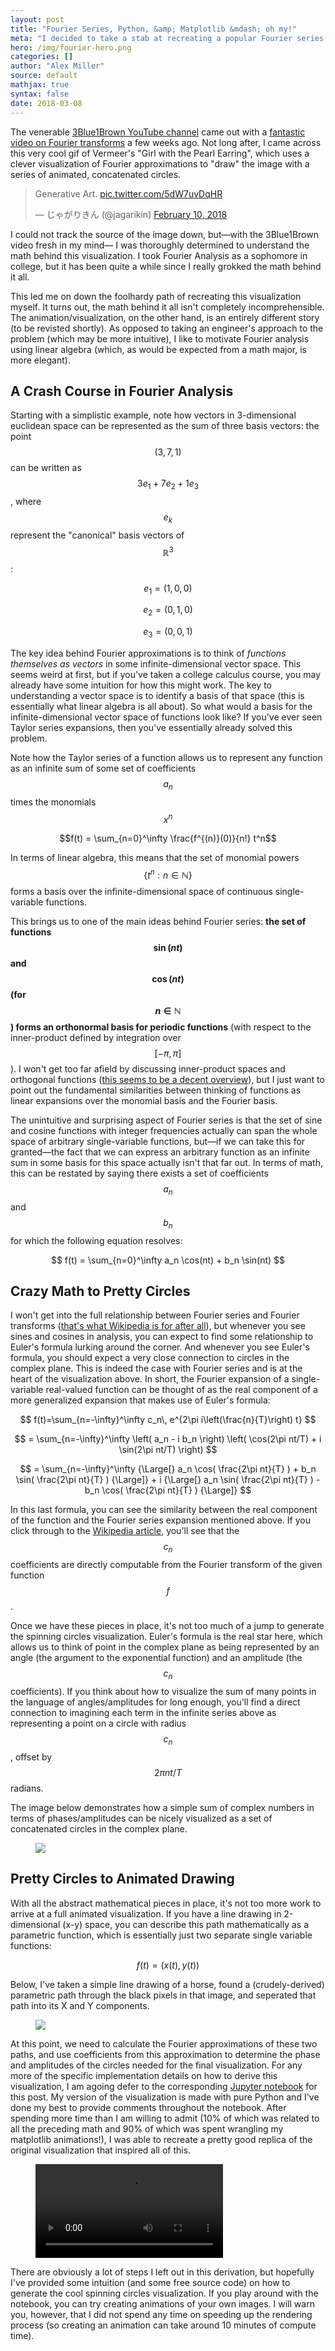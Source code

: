 ```yaml
---
layout: post
title: "Fourier Series, Python, &amp; Matplotlib &mdash; oh my!"
meta: "I decided to take a stab at recreating a popular Fourier series spinning circles visualization."
hero: /img/fourier-hero.png
categories: []
author: "Alex Miller"
source: default
mathjax: true
syntax: false
date: 2018-03-08
---
```


The venerable [3Blue1Brown YouTube channel](https://www.youtube.com/channel/UCYO_jab_esuFRV4b17AJtAw) came out with a [fantastic video on Fourier transforms](https://www.youtube.com/watch?v=spUNpyF58BY) 
a few weeks ago. Not long after, I came across this very cool gif of Vermeer's "Girl with
the Pearl Earring", which uses a clever visualization of Fourier approximations to "draw" 
the image with a series of animated, concatenated circles. 

<div style="margin: 0 auto;">
<blockquote class="twitter-tweet" data-lang="en">
<p lang="en" dir="ltr">Generative Art. <a href="https://t.co/5dW7uvDqHR">pic.twitter.com/5dW7uvDqHR</a></p>&mdash; じゃがりきん (@jagarikin) <a href="https://twitter.com/jagarikin/status/962449509782495232?ref_src=twsrc%5Etfw">February 10, 2018</a></blockquote>
<script async src="https://platform.twitter.com/widgets.js" charset="utf-8"></script>
</div>

I could not track the source of the image down, but&mdash;with the 3Blue1Brown video fresh in my mind&mdash;
I was thoroughly determined to understand the math behind this visualization. I took Fourier Analysis as a 
sophomore in college, but it has been quite a while since I really grokked the math behind it all. 

This led me on down the foolhardy path of recreating this visualization myself. It turns out, the math
behind it all isn't completely incomprehensible. The animation/visualization, on the other hand, is an
entirely different story (to be revisted shortly). As opposed to taking an engineer's approach to the 
problem (which may be more intuitive), I like to motivate Fourier analysis using linear algebra (which,
as would be expected from a math major, is more elegant). 

## A Crash Course in Fourier Analysis 
Starting with a simplistic example, note how vectors in 3-dimensional euclidean space can be represented as the sum of
three basis vectors: the point $$ (3,7,1) $$ can be written as $$ 3e_1 + 7e_2 + 1e_3 $$, where $$ e_k $$ represent the
"canonical" basis vectors of $$\mathbb{R}^3$$: 

$$e_1 = (1,0,0)$$

$$e_2 = (0,1,0)$$

$$e_3 = (0,0,1)$$

The key idea behind Fourier approximations is to think of *functions themselves as vectors* in some infinite-dimensional
vector space. This seems weird at first, but if you've taken a college calculus course, you may already have some intuition
for how this might work. The key to understanding a vector space is to identify a basis of that space (this is 
essentially what linear algebra is all about). So what would a basis for the infinite-dimensional vector space of functions look like? If you've ever seen Taylor series expansions, then you've essentially already solved this problem. 

Note how the Taylor series of a function allows us to represent any function as an infinite sum of some set of coefficients
$$a_n$$ times the monomials $$x^n$$

$$f(t) = \sum_{n=0}^\infty \frac{f^{(n)}(0)}{n!} t^n$$

In terms of linear algebra, this means that the set of monomial powers $$\{ t^n : n \in \mathbb{N} \}$$ forms a basis over the
infinite-dimensional space of continuous single-variable functions. 

This brings us to one of the main ideas behind Fourier series: **the set of functions $$\sin(nt)$$ and $$\cos(nt)$$ (for $$n \in \mathbb{N}$$) forms an orthonormal basis for periodic functions** (with respect to the inner-product defined by integration over $$[-\pi, \pi]$$). I won't get too far afield by discussing inner-product spaces and orthogonal functions ([this seems to be a decent overview](http://ms.mcmaster.ca/courses/20102011/term4/math2zz3/Lecture1.pdf)), but I just want to point out the fundamental similarities between thinking of functions as linear expansions over the monomial basis and the Fourier basis. 

The unintuitive and surprising aspect of Fourier series is that the set of sine and cosine functions with integer frequencies actually can span the whole space of arbitrary single-variable functions, but&mdash;if we can take this for granted&mdash;the fact that we can express an arbitrary function as an infinite sum in some basis for this space actually isn't that far out. In terms of math, this can be restated by saying there exists a set of coefficients $$a_n$$ and $$b_n$$ for which the following equation resolves:

$$ f(t) = \sum_{n=0}^\infty a_n \cos(nt) + b_n \sin(nt) $$



## Crazy Math to Pretty Circles

I won't get into the full relationship between Fourier series and Fourier transforms ([that's what Wikipedia is for after all](https://en.wikipedia.org/wiki/Fourier_transform#Introduction)), but whenever you see sines and cosines in analysis, you can expect to find some relationship to Euler's formula lurking around the corner. And whenever you see Euler's formula, you should expect a very close connection to circles in the complex plane. This is indeed the case with Fourier series and is at the heart of the visualization above. In short, the Fourier expansion of a single-variable real-valued function can be thought of as the real component of a more generalized expansion that makes use of Euler's formula:

$$ f(t)=\sum_{n=-\infty}^\infty c_n\, e^{2\pi i\left(\frac{n}{T}\right) t} $$

$$ = \sum_{n=-\infty}^\infty  \left( a_n - i b_n \right) \left( \cos(2\pi nt/T) + i \sin(2\pi nt/T) \right) $$

$$ = \sum_{n=-\infty}^\infty  {\Large[} a_n \cos( \frac{2\pi nt}{T} ) + b_n \sin( \frac{2\pi nt}{T} ) {\Large]} + i {\Large[} a_n \sin( \frac{2\pi nt}{T} ) - b_n \cos( \frac{2\pi nt}{T} ) {\Large]}  $$

In this last formula, you can see the similarity between the real component of the function and the Fourier series expansion mentioned above. If you click through to the [Wikipedia article](https://en.wikipedia.org/wiki/Fourier_transform#Introduction), you'll see that the $$c_n$$ coefficients are directly computable from the Fourier transform of the given function $$f$$. 

Once we have these pieces in place, it's not too much of a jump to generate the spinning circles visualization. Euler's formula is the real star here, which allows us to think of point in the complex plane as being represented by an angle (the argument to the exponential function) and an amplitude (the $$c_n$$ coefficients). If you think about how to visualize the sum of many points in the language of angles/amplitudes for long enough, you'll find a direct connection to imagining each term in the infinite series above as representing a point on a circle with radius $$c_n$$, offset by $$2\pi nt/T$$ radians. 

The image below demonstrates how a simple sum of complex numbers in terms of phases/amplitudes can be nicely visualized as a set of concatenated circles in the complex plane.
<figure>
<img src="/img/phase-amplitude.png"/>
</figure>

## Pretty Circles to Animated Drawing

With all the abstract mathematical pieces in place, it's not too more work to arrive at a full animated visualization. If you have a line drawing in 2-dimensional (x-y) space, you can describe this path mathematically as a parametric function, which is essentially just two separate single variable functions:

$$ f(t) = ( x(t), y(t) ) $$

Below, I've taken a simple line drawing of a horse, found a (crudely-derived) parametric path through the black pixels in that image, and seperated that path into its X and Y components.

<figure>
  <img src="/img/parametric-plot.png"/>
</figure>

At this point, we need to calculate the Fourier approximations of these two paths, and use coefficients from this approximation to determine the phase and amplitudes of the circles needed for the final visualization. For any more of the specific implementation details on how to derive this visualization, I am agoing defer to the corresponding [Jupyter notebook]() for this post. My version of the visualization is made with pure Python and I've done my best to provide comments throughout the notebook. After spending more time than I am willing to admit (10% of which was related to all the preceding math and 90% of which was spent wrangling my matplotlib animations!), I was able to recreate a pretty good replica of the original visualization that inspired all of this.

<figure>
  <video>
    <source src="/img/fourier-spinning-circles-visualization.mp4"/>
  </video>
</figure>

There are obviously a lot of steps I left out in this derivation, but hopefully I've provided some intuition (and some free source code) on how to generate the cool spinning circles visualization. If you play around with the notebook, you can try creating animations of your own images. I will warn you, however, that I did not spend any time on speeding up the rendering process (so creating an animation can take around 10 minutes of compute time). 
